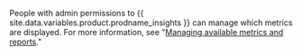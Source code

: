 People with admin permissions to {{ site.data.variables.product.prodname_insights }} can manage which metrics are displayed. For more information, see "[Managing available metrics and reports](/insights/installing-and-configuring-github-insights/managing-available-metrics-and-reports)."
